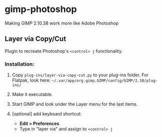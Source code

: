 # gimp-photoshop
Making GIMP 2.10.38 work more like Adobe Photoshop


## Layer via Copy/Cut
Plugin to recreate Photoshop's `<control> j` functionality.

### Installation:

1. Copy `plug-ins/layer-via-copy-cut.py` to your plug-ins folder.
   For Flatpak, look here:
   `~/.var/app/org.gimp.GIMP/config/GIMP/2.10/plug-ins/`

2. Make it executable.

3. Start GIMP and look under the Layer menu for the last items.

4. [optional] add keyboard shortcut:
   - **Edit > Preferences**
   - Type in "layer via" and assign to `<control> j`

